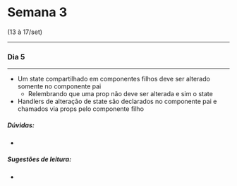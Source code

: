 # Semana 3
(13 à 17/set)

---
### Dia 5
---

- Um state compartilhado em componentes filhos deve ser alterado somente no componente pai
  - Relembrando que uma prop não deve ser alterada e sim o state
- Handlers de alteração de state são declarados no componente pai e chamados via props pelo componente filho

##### Dúvidas:
- 
  
##### Sugestões de leitura:
- 